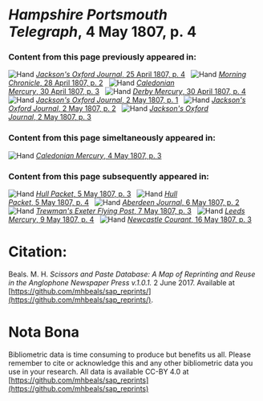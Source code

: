 # *Hampshire Portsmouth Telegraph*, 4 May 1807, p. 4  
  
### Content from this page previously appeared in:  
![Hand](http://scissorsandpaste.net/wp-content/uploads/2017/06/smallhandpointer.png) [*Jackson's Oxford Journal*, 25 April 1807, p. 4](https://mhbeals.github.io/sap_html/Jackson's-Oxford-Journal/Jackson's-Oxford-Journal-25-April-1807-p-4)  
![Hand](http://scissorsandpaste.net/wp-content/uploads/2017/06/smallhandpointer.png) [*Morning Chronicle*, 28 April 1807, p. 2](https://mhbeals.github.io/sap_html/Morning-Chronicle/Morning-Chronicle-28-April-1807-p-2)  
![Hand](http://scissorsandpaste.net/wp-content/uploads/2017/06/smallhandpointer.png) [*Caledonian Mercury*, 30 April 1807, p. 3](https://mhbeals.github.io/sap_html/Caledonian-Mercury/Caledonian-Mercury-30-April-1807-p-3)  
![Hand](http://scissorsandpaste.net/wp-content/uploads/2017/06/smallhandpointer.png) [*Derby Mercury*, 30 April 1807, p. 4](https://mhbeals.github.io/sap_html/Derby-Mercury/Derby-Mercury-30-April-1807-p-4)  
![Hand](http://scissorsandpaste.net/wp-content/uploads/2017/06/smallhandpointer.png) [*Jackson's Oxford Journal*, 2 May 1807, p. 1](https://mhbeals.github.io/sap_html/Jackson's-Oxford-Journal/Jackson's-Oxford-Journal-2-May-1807-p-1)  
![Hand](http://scissorsandpaste.net/wp-content/uploads/2017/06/smallhandpointer.png) [*Jackson's Oxford Journal*, 2 May 1807, p. 2](https://mhbeals.github.io/sap_html/Jackson's-Oxford-Journal/Jackson's-Oxford-Journal-2-May-1807-p-2)  
![Hand](http://scissorsandpaste.net/wp-content/uploads/2017/06/smallhandpointer.png) [*Jackson's Oxford Journal*, 2 May 1807, p. 3](https://mhbeals.github.io/sap_html/Jackson's-Oxford-Journal/Jackson's-Oxford-Journal-2-May-1807-p-3)  
  
### Content from this page simeltaneously appeared in:  
![Hand](http://scissorsandpaste.net/wp-content/uploads/2017/06/smallhandpointer.png) [*Caledonian Mercury*, 4 May 1807, p. 3](https://mhbeals.github.io/sap_html/Caledonian-Mercury/Caledonian-Mercury-4-May-1807-p-3)  
  
### Content from this page subsequently appeared in:  
![Hand](http://scissorsandpaste.net/wp-content/uploads/2017/06/smallhandpointer.png) [*Hull Packet*, 5 May 1807, p. 3](https://mhbeals.github.io/sap_html/Hull-Packet/Hull-Packet-5-May-1807-p-3)  
![Hand](http://scissorsandpaste.net/wp-content/uploads/2017/06/smallhandpointer.png) [*Hull Packet*, 5 May 1807, p. 4](https://mhbeals.github.io/sap_html/Hull-Packet/Hull-Packet-5-May-1807-p-4)  
![Hand](http://scissorsandpaste.net/wp-content/uploads/2017/06/smallhandpointer.png) [*Aberdeen Journal*, 6 May 1807, p. 2](https://mhbeals.github.io/sap_html/Aberdeen-Journal/Aberdeen-Journal-6-May-1807-p-2)  
![Hand](http://scissorsandpaste.net/wp-content/uploads/2017/06/smallhandpointer.png) [*Trewman's Exeter Flying Post*, 7 May 1807, p. 3](https://mhbeals.github.io/sap_html/Trewman's-Exeter-Flying-Post/Trewman's-Exeter-Flying-Post-7-May-1807-p-3)  
![Hand](http://scissorsandpaste.net/wp-content/uploads/2017/06/smallhandpointer.png) [*Leeds Mercury*, 9 May 1807, p. 4](https://mhbeals.github.io/sap_html/Leeds-Mercury/Leeds-Mercury-9-May-1807-p-4)  
![Hand](http://scissorsandpaste.net/wp-content/uploads/2017/06/smallhandpointer.png) [*Newcastle Courant*, 16 May 1807, p. 3](https://mhbeals.github.io/sap_html/Newcastle-Courant/Newcastle-Courant-16-May-1807-p-3)  


# Citation: 

Beals. M. H. *Scissors and Paste Database: A Map of Reprinting and Reuse in the Anglophone Newspaper Press v.1.0.1.* 2 June 2017. Available at [https://github.com/mhbeals/sap_reprints/](https://github.com/mhbeals/sap_reprints/). 

# Nota Bona

Bibliometric data is time consuming to produce but benefits us all. Please remember to cite or acknowledge this and any other bibliometric data you use in your research. All data is available CC-BY 4.0 at [https://github.com/mhbeals/sap_reprints](https://github.com/mhbeals/sap_reprints)